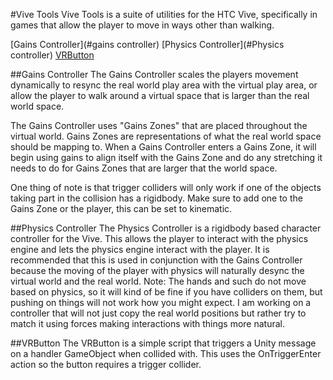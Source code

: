#Vive Tools
Vive Tools is a suite of utilities for the HTC Vive, specifically in games that allow the player to move in ways other than walking.

[Gains Controller](#gains controller)
[Physics Controller](#Physics controller)
[VRButton](#vrbutton)

##Gains Controller
The Gains Controller scales the players movement dynamically to resync the real world play area with the virtual play area, or allow the player to walk around a virtual space that is larger than the real world space.

The Gains Controller uses "Gains Zones" that are placed throughout the virtual world. Gains Zones are representations of what the real world space should be mapping to. When a Gains Controller enters a Gains Zone, it will begin using gains to align itself with the Gains Zone and do any stretching it needs to do for Gains Zones that are larger that the world space.

One thing of note is that trigger colliders will only work if one of the objects taking part in the collision has a rigidbody. Make sure to add one to the Gains Zone or the player, this can be set to kinematic.

##Physics Controller
The Physics Controller is a rigidbody based character controller for the Vive. This allows the player to interact with the physics engine and lets the physics engine interact with the player. It is recommended that this is used in conjunction with the Gains Controller because the moving of the player with physics will naturally desync the virtual world and the real world.
Note: The hands and such do not move based on physics, so it will kind of be fine if you have colliders on them, but pushing on things will not work how you might expect. I am working on a controller that will not just copy the real world positions but rather try to match it using forces making interactions with things more natural.

##VRButton
The VRButton is a simple script that triggers a Unity message on a handler GameObject when collided with. This uses the OnTriggerEnter action so the button requires a trigger collider.